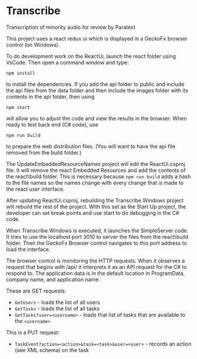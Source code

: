 # Transcribe
Transcription of minority audio for review by Paratext

This project uses a react redux ui which is displayed in a GeckoFx browser control (on Windows).

To do development work on the ReactUi, launch the react folder using VsCode. Then open a command window and type:

`npm install`

to install the dependencies. If you add the api folder to public and include the api files from the data folder and then include the images folder with its contents in the api folder, then using

`npm start`

will allow you to adjust the code and view the results in the browser. When ready to test back end (C# code), use 

`npm run build`

to prepare the web distribution files. (You will want to have the api file removed from the build folder.)

The UpdateEmbeddedResourceNames project will edit the ReactUi.csproj file. It will remove the react Embedded Resources and add the contents of the react\build folder. This is necessary because `npm run build` adds a hash to the file names so the names change with every change that is made to the react user interface.

After updating ReactUi.csproj, rebuilding the Transcribe.Windows project will rebuild the rest of the project. With this set as the Start Up project, the developer can set break points and use start to do debugging in the C# code.

When Transcribe.Windows is executed, it launches the SimpleServer code. It tries to use the localhost port 3010 to server the files from the react\build folder. Then the GeckoFx Browser control navigates to this port address to load the interface.

The browser control is monitoring the HTTP requests. When it observes a request that begins with /api/ it interprets it as an API request for the C# to respond to. The application data is in the default location in ProgramData, company name, and application name.

These are GET requests:
- `GetUsers` - loads the list of all users
- `GetTasks` - loads the list of all tasks
- `GetTasks?user=<username>` - loads that list of tasks that are available to the `<username>`

This is a PUT request:
- `TaskEvent?action=<action>&task=<task>&user=<user>` - records an action (see XML schema) on the task

